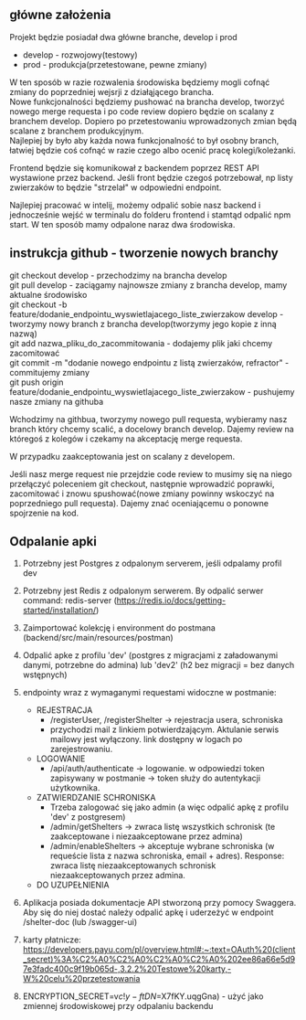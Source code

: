 
## główne założenia

Projekt będzie posiadał dwa główne branche, develop i prod

- develop - rozwojowy(testowy)
- prod - produkcja(przetestowane, pewne zmiany)

W ten sposób w razie rozwalenia środowiska będziemy mogli cofnąć zmiany do poprzedniej wejsrji z działąjącego brancha.  
Nowe funkcjonalności będziemy pushować na brancha develop, tworzyć nowego merge requesta i po code review dopiero będzie on scalany z branchem develop. Dopiero po przetestowaniu wprowadzonych zmian będą scalane z branchem produkcyjnym.  
Najlepiej by było aby każda nowa funkcjonalność to był osobny branch, łatwiej będzie coś cofnąć w razie czego albo ocenić pracę kolegi/koleżanki.  

Frontend będzie się komunikował z backendem poprzez REST API wystawione przez backend. Jeśli front będzie czegoś potrzebował, np listy zwierzaków to będzie "strzelał" w odpowiedni endpoint.  

Najlepiej pracować w intelij, możemy odpalić sobie nasz backend i jednocześnie wejść w terminalu do folderu frontend i stamtąd odpalić npm start. W ten sposób mamy odpalone naraz dwa środowiska.  


## instrukcja github - tworzenie nowych branchy

git checkout develop - przechodzimy na brancha develop  
git pull develop - zaciągamy najnowsze zmiany z brancha develop, mamy aktualne środowisko  
git checkout -b feature/dodanie_endpointu_wyswietlajacego_liste_zwierzakow develop - tworzymy nowy branch z brancha develop(tworzymy jego kopie z inną nazwą)  
git add nazwa_pliku_do_zacommitowania - dodajemy plik jaki chcemy zacomitować  
git commit -m "dodanie nowego endpointu z listą zwierzaków, refractor" - commitujemy zmiany  
git push origin feature/dodanie_endpointu_wyswietlajacego_liste_zwierzakow - pushujemy nasze zmiany na githuba  

Wchodzimy na githbua, tworzymy nowego pull requesta, wybieramy nasz branch który chcemy scalić, a docelowy branch develop. Dajemy review na któregoś z kolegów i czekamy na akceptację merge requesta.  

W przypadku zaakceptowania jest on scalany z developem.  

Jeśli nasz merge request nie przejdzie code review to musimy się na niego przełączyć poleceniem git checkout, następnie wprowadzić poprawki, zacomitować i znowu spushować(nowe zmiany powinny wskoczyć na poprzedniego pull requesta). Dajemy znać oceniającemu o ponowne spojrzenie na kod.

## Odpalanie apki
1. Potrzebny jest Postgres z odpalonym serverem, jeśli odpalamy profil dev
2. Potrzebny jest Redis z odpalonym serwerem. By odpalić serwer command: redis-server (https://redis.io/docs/getting-started/installation/)
3. Zaimportować kolekcję i environment do postmana (backend/src/main/resources/postman)
4. Odpalić apke z profilu 'dev' (postgres z migracjami z załadowanymi danymi, potrzebne do admina) lub 'dev2' (h2 bez migracji = bez danych wstępnych)
5. endpointy wraz z wymaganymi requestami widoczne w postmanie: 
   * REJESTRACJA 
     * /registerUser, /registerShelter -> rejestracja usera, schroniska
     * przychodzi mail z linkiem potwierdzającym. Aktulanie serwis mailowy jest wyłączony. link dostępny w logach po zarejestrowaniu.
   * LOGOWANIE
     * /api/auth/authenticate -> logowanie. w odpowiedzi token zapisywany w postmanie -> token służy do autentykacji użytkownika. 
   * ZATWIERDZANIE SCHRONISKA
     * Trzeba zalogować się jako admin (a więc odpalić apkę z profilu 'dev' z postgresem)
     * /admin/getShelters -> zwraca listę wszystkich schronisk (te zaakceptowane i niezaakceptowane przez admina)
     * /admin/enableShelters -> akceptuje wybrane schroniska (w requeście lista z nazwa schroniska, email + adres). Response: zwraca listę niezaakceptowanych schronisk niezaakceptowanych przez admina.
   * DO UZUPEŁNIENIA 
6. Aplikacja posiada dokumentacje API stworzoną przy pomocy Swaggera. Aby się do niej dostać należy odpalić apkę i uderzeżyć w endpoint /shelter-doc (lub /swagger-ui)

7. karty płatnicze: https://developers.payu.com/pl/overview.html#:~:text=OAuth%20(client_secret)%3A%C2%A0%C2%A0%C2%A0%C2%A0%202ee86a66e5d97e3fadc400c9f19b065d-,3.2.2%20Testowe%20karty,-W%20celu%20przetestowania

8. ENCRYPTION_SECRET=v$c!y-ftDN$=X7fKY.uqgGna) - użyć jako zmiennej środowiskowej przy odpalaniu backendu



